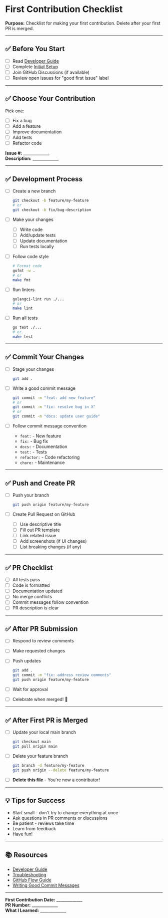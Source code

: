 # First Contribution Checklist

**Purpose:** Checklist for making your first contribution. Delete after your first PR is merged.

---

## ✅ Before You Start

- [ ] Read [Developer Guide](../tasks/DEVELOPER_GUIDE.md)
- [ ] Complete [Initial Setup](INITIAL_SETUP_CHECKLIST.md)
- [ ] Join GitHub Discussions (if available)
- [ ] Review open issues for "good first issue" label

---

## ✅ Choose Your Contribution

Pick one:
- [ ] Fix a bug
- [ ] Add a feature
- [ ] Improve documentation
- [ ] Add tests
- [ ] Refactor code

**Issue #:** _____________  
**Description:** _____________

---

## ✅ Development Process

- [ ] Create a new branch
  ```bash
  git checkout -b feature/my-feature
  # or
  git checkout -b fix/bug-description
  ```

- [ ] Make your changes
  - [ ] Write code
  - [ ] Add/update tests
  - [ ] Update documentation
  - [ ] Run tests locally

- [ ] Follow code style
  ```bash
  # Format code
  gofmt -w .
  # or
  make fmt
  ```

- [ ] Run linters
  ```bash
  golangci-lint run ./...
  # or
  make lint
  ```

- [ ] Run all tests
  ```bash
  go test ./...
  # or
  make test
  ```

---

## ✅ Commit Your Changes

- [ ] Stage your changes
  ```bash
  git add .
  ```

- [ ] Write a good commit message
  ```bash
  git commit -m "feat: add new feature"
  # or
  git commit -m "fix: resolve bug in X"
  # or
  git commit -m "docs: update user guide"
  ```

- [ ] Follow commit message convention
  - `feat:` - New feature
  - `fix:` - Bug fix
  - `docs:` - Documentation
  - `test:` - Tests
  - `refactor:` - Code refactoring
  - `chore:` - Maintenance

---

## ✅ Push and Create PR

- [ ] Push your branch
  ```bash
  git push origin feature/my-feature
  ```

- [ ] Create Pull Request on GitHub
  - [ ] Use descriptive title
  - [ ] Fill out PR template
  - [ ] Link related issue
  - [ ] Add screenshots (if UI changes)
  - [ ] List breaking changes (if any)

---

## ✅ PR Checklist

- [ ] All tests pass
- [ ] Code is formatted
- [ ] Documentation updated
- [ ] No merge conflicts
- [ ] Commit messages follow convention
- [ ] PR description is clear

---

## ✅ After PR Submission

- [ ] Respond to review comments
- [ ] Make requested changes
- [ ] Push updates
  ```bash
  git add .
  git commit -m "fix: address review comments"
  git push origin feature/my-feature
  ```

- [ ] Wait for approval
- [ ] Celebrate when merged! 🎉

---

## ✅ After First PR is Merged

- [ ] Update your local main branch
  ```bash
  git checkout main
  git pull origin main
  ```

- [ ] Delete your feature branch
  ```bash
  git branch -d feature/my-feature
  git push origin --delete feature/my-feature
  ```

- [ ] **Delete this file** - You're now a contributor!

---

## 💡 Tips for Success

- Start small - don't try to change everything at once
- Ask questions in PR comments or discussions
- Be patient - reviews take time
- Learn from feedback
- Have fun!

---

## 📚 Resources

- [Developer Guide](../tasks/DEVELOPER_GUIDE.md)
- [Troubleshooting](../tasks/TROUBLESHOOTING.md)
- [GitHub Flow Guide](https://guides.github.com/introduction/flow/)
- [Writing Good Commit Messages](https://chris.beams.io/posts/git-commit/)

---

**First Contribution Date:** _____________  
**PR Number:** _____________  
**What I Learned:** _____________
